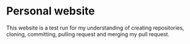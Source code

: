 # Personal website

This website is a test run for my understanding of creating repositories, cloning, committing, pulling request and merging my pull request.
